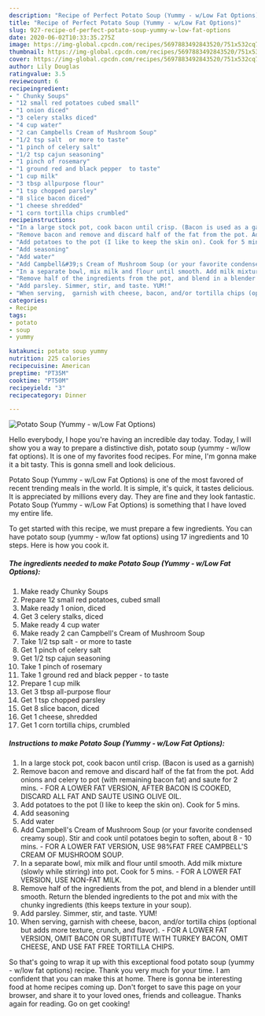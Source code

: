 ```yaml
---
description: "Recipe of Perfect Potato Soup (Yummy - w/Low Fat Options)"
title: "Recipe of Perfect Potato Soup (Yummy - w/Low Fat Options)"
slug: 927-recipe-of-perfect-potato-soup-yummy-w-low-fat-options
date: 2020-06-02T10:33:35.275Z
image: https://img-global.cpcdn.com/recipes/5697883492843520/751x532cq70/potato-soup-yummy-wlow-fat-options-recipe-main-photo.jpg
thumbnail: https://img-global.cpcdn.com/recipes/5697883492843520/751x532cq70/potato-soup-yummy-wlow-fat-options-recipe-main-photo.jpg
cover: https://img-global.cpcdn.com/recipes/5697883492843520/751x532cq70/potato-soup-yummy-wlow-fat-options-recipe-main-photo.jpg
author: Lily Douglas
ratingvalue: 3.5
reviewcount: 6
recipeingredient:
- " Chunky Soups"
- "12 small red potatoes cubed small"
- "1 onion diced"
- "3 celery stalks diced"
- "4 cup water"
- "2 can Campbells Cream of Mushroom Soup"
- "1/2 tsp salt  or more to taste"
- "1 pinch of celery salt"
- "1/2 tsp cajun seasoning"
- "1 pinch of rosemary"
- "1 ground red and black pepper  to taste"
- "1 cup milk"
- "3 tbsp allpurpose flour"
- "1 tsp chopped parsley"
- "8 slice bacon diced"
- "1 cheese shredded"
- "1 corn tortilla chips crumbled"
recipeinstructions:
- "In a large stock pot, cook bacon until crisp. (Bacon is used as a garnish)"
- "Remove bacon and remove and discard half of the fat from the pot. Add onions and celery to pot (with remaining bacon fat) and saute for 2 mins. - FOR A LOWER FAT VERSION, AFTER BACON IS COOKED, DISCARD ALL FAT AND SAUTE USING OLIVE OIL."
- "Add potatoes to the pot (I like to keep the skin on). Cook for 5 mins."
- "Add seasoning"
- "Add water"
- "Add Campbell&#39;s Cream of Mushroom Soup (or your favorite condensed creamy soup). Stir and cook until potatoes begin to soften, about 8 - 10 mins. - FOR A LOWER FAT VERSION, USE 98%FAT FREE CAMPBELL&#39;S CREAM OF MUSHROOM SOUP."
- "In a separate bowl, mix milk and flour until smooth. Add milk mixture (slowly while stirring) into pot. Cook for 5 mins. - FOR A LOWER FAT VERSION, USE NON-FAT MILK."
- "Remove half of the ingredients from the pot, and blend in a blender untill smooth. Return the blended ingredients to the pot and mix with the chunky ingredients (this keeps texture in your soup)."
- "Add parsley. Simmer, stir, and taste. YUM!"
- "When serving,  garnish with cheese, bacon, and/or tortilla chips (optional but adds more texture, crunch, and flavor). - FOR A LOWER FAT VERSION, OMIT BACON OR SUBTITUTE WITH TURKEY BACON, OMIT CHEESE, AND USE FAT FREE TORTILLA CHIPS."
categories:
- Recipe
tags:
- potato
- soup
- yummy

katakunci: potato soup yummy 
nutrition: 225 calories
recipecuisine: American
preptime: "PT35M"
cooktime: "PT50M"
recipeyield: "3"
recipecategory: Dinner

---
```



![Potato Soup (Yummy - w/Low Fat Options)](https://img-global.cpcdn.com/recipes/5697883492843520/751x532cq70/potato-soup-yummy-wlow-fat-options-recipe-main-photo.jpg)

Hello everybody, I hope you're having an incredible day today. Today, I will show you a way to prepare a distinctive dish, potato soup (yummy - w/low fat options). It is one of my favorites food recipes. For mine, I'm gonna make it a bit tasty. This is gonna smell and look delicious.



Potato Soup (Yummy - w/Low Fat Options) is one of the most favored of recent trending meals in the world. It is simple, it's quick, it tastes delicious. It is appreciated by millions every day. They are fine and they look fantastic. Potato Soup (Yummy - w/Low Fat Options) is something that I have loved my entire life.


To get started with this recipe, we must prepare a few ingredients. You can have potato soup (yummy - w/low fat options) using 17 ingredients and 10 steps. Here is how you cook it.

<!--inarticleads1-->

##### The ingredients needed to make Potato Soup (Yummy - w/Low Fat Options):

1. Make ready  Chunky Soups
1. Prepare 12 small red potatoes, cubed small
1. Make ready 1 onion, diced
1. Get 3 celery stalks, diced
1. Make ready 4 cup water
1. Make ready 2 can Campbell&#39;s Cream of Mushroom Soup
1. Take 1/2 tsp salt - or more to taste
1. Get 1 pinch of celery salt
1. Get 1/2 tsp cajun seasoning
1. Take 1 pinch of rosemary
1. Take 1 ground red and black pepper - to taste
1. Prepare 1 cup milk
1. Get 3 tbsp all-purpose flour
1. Get 1 tsp chopped parsley
1. Get 8 slice bacon, diced
1. Get 1 cheese, shredded
1. Get 1 corn tortilla chips, crumbled




<!--inarticleads2-->

##### Instructions to make Potato Soup (Yummy - w/Low Fat Options):

1. In a large stock pot, cook bacon until crisp. (Bacon is used as a garnish)
1. Remove bacon and remove and discard half of the fat from the pot. Add onions and celery to pot (with remaining bacon fat) and saute for 2 mins. - FOR A LOWER FAT VERSION, AFTER BACON IS COOKED, DISCARD ALL FAT AND SAUTE USING OLIVE OIL.
1. Add potatoes to the pot (I like to keep the skin on). Cook for 5 mins.
1. Add seasoning
1. Add water
1. Add Campbell&#39;s Cream of Mushroom Soup (or your favorite condensed creamy soup). Stir and cook until potatoes begin to soften, about 8 - 10 mins. - FOR A LOWER FAT VERSION, USE 98%FAT FREE CAMPBELL&#39;S CREAM OF MUSHROOM SOUP.
1. In a separate bowl, mix milk and flour until smooth. Add milk mixture (slowly while stirring) into pot. Cook for 5 mins. - FOR A LOWER FAT VERSION, USE NON-FAT MILK.
1. Remove half of the ingredients from the pot, and blend in a blender untill smooth. Return the blended ingredients to the pot and mix with the chunky ingredients (this keeps texture in your soup).
1. Add parsley. Simmer, stir, and taste. YUM!
1. When serving,  garnish with cheese, bacon, and/or tortilla chips (optional but adds more texture, crunch, and flavor). - FOR A LOWER FAT VERSION, OMIT BACON OR SUBTITUTE WITH TURKEY BACON, OMIT CHEESE, AND USE FAT FREE TORTILLA CHIPS.




So that's going to wrap it up with this exceptional food potato soup (yummy - w/low fat options) recipe. Thank you very much for your time. I am confident that you can make this at home. There is gonna be interesting food at home recipes coming up. Don't forget to save this page on your browser, and share it to your loved ones, friends and colleague. Thanks again for reading. Go on get cooking!
